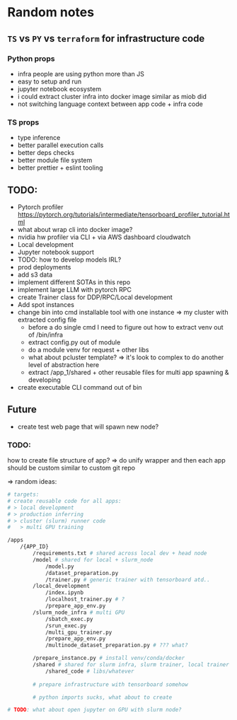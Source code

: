 # Random notes

## `TS` vs `PY` vs `terraform` for infrastructure code

### Python props
- infra people are using python more than JS
- easy to setup and run
- jupyter notebook ecosystem
- i could extract cluster infra into docker image similar as miob did
- not switching language context between app code + infra code

### TS props
- type inference
- better parallel execution calls
- better deps checks
- better module file system
- better prettier + eslint tooling



## TODO:
- Pytorch profiler https://pytorch.org/tutorials/intermediate/tensorboard_profiler_tutorial.html 
- what about wrap cli into docker image?
- nvidia hw profiler via CLI + via AWS dashboard cloudwatch
- Local development
- Jupyter notebook support
- TODO: how to develop models IRL?
- prod deployments
- add s3 data
- implement different SOTAs in this repo
- implement large LLM with pytorch RPC
- create Trainer class for DDP/RPC/Local development
- Add spot instances
- change bin into cmd installable tool with one instance => my cluster with extracted config file
    - before a do single cmd I need to figure out how to extract venv out of /bin/infra
    - extract config.py out of module
    - do a module venv for request + other libs
    - what about pcluster template? => it's look to complex to do another level of abstraction here
    - extract /app_1/shared + other reusable files for multi app spawning & developing
- create executable CLI command out of bin

## Future
- create test web page that will spawn new node?

### TODO:
how to create file structure of app? => do unify wrapper and then each app should be custom similar to custom git repo 


=> random ideas:


```sh
# targets:
# create reusable code for all apps:
# > local development
# > production inferring
# > cluster (slurm) runner code
#   > multi GPU training

/apps
    /{APP_ID}
        /requirements.txt # shared across local dev + head node
        /model # shared for local + slurm_node
            /model.py
            /dataset_preparation.py
            /trainer.py # generic trainer with tensorboard atd..
        /local_development
            /index.ipynb
            /localhost_trainer.py # ?
            /prepare_app_env.py
        /slurm_node_infra # multi GPU
            /sbatch_exec.py
            /srun_exec.py
            /multi_gpu_trainer.py
            /prepare_app_env.py
            /multinode_dataset_preparation.py # ??? what?

        /prepare_instance.py # install venv/conda/docker
        /shared # shared for slurm infra, slurm trainer, local trainer
            /shared_code # libs/whatever
        
        # prepare infrastructure with tensorboard somehow

        # python imports sucks, what about to create

# TODO: what about open jupyter on GPU with slurm node?
```